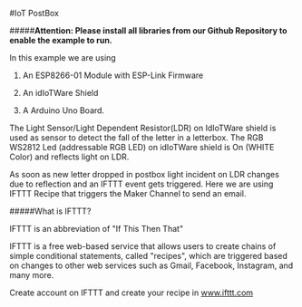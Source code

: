 #IoT PostBox
    
#####**Attention: Please install all libraries from our Github Repository to enable the example to run.**

In this example we are using

1) An ESP8266-01 Module with ESP-Link Firmware

2) An idIoTWare Shield

3) A Arduino Uno Board.


The Light Sensor/Light Dependent Resistor(LDR) on IdIoTWare shield is used as sensor to detect the fall of the letter in a letterbox.
The RGB WS2812 Led (addressable RGB LED) on idIoTWare shield is On (WHITE Color) and reflects light on LDR.

As soon as new letter dropped in postbox light incident on LDR changes due to reflection and an IFTTT event gets triggered.
Here we are using IFTTT Recipe that triggers the Maker Channel to send an email. 

#####What is IFTTT? 

IFTTT is an abbreviation of "If This Then That"

IFTTT is a free web-based service that allows users to create chains of simple conditional statements,
called "recipes", which are triggered based on changes to other web services such as Gmail, Facebook,
Instagram, and many more.


Create account on IFTTT and create your recipe in www.ifttt.com

